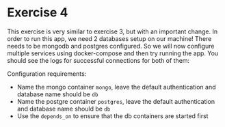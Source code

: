 # Exercise 4

This exercise is very similar to exercise 3, but with an important change. In order to run this app, we need 2 databases setup on our machine! There needs to be mongodb and postgres configured. So we will now configure multiple services using docker-compose and then try running the app. You should see the logs for successful connections for both of them:

Configuration requirements:
- Name the mongo container `mongo`, leave the default authentication and database name should be `db`
- Name the postgre container `postgres`, leave the default authentication and database name should be `db`
- Use the `depends_on` to ensure that the db containers are started first


